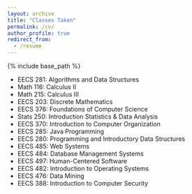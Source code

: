 ```yaml
---
layout: archive
title: "Classes Taken"
permalink: /cv/
author_profile: true
redirect_from:
  - /resume
---
```


{% include base_path %}

* EECS 281: Algorithms and Data Structures
* Math 116: Calculus II 
* Math 215: Calculus III 
* EECS 203: Discrete Mathematics 
* EECS 376: Foundations of Computer Science 
* Stats 250: Introduction Statistics & Data Analysis 
* EECS 370: Introduction to Computer Organization 
* EECS 285: Java Programming 
* EECS 280: Programming and Introductory Data Structures 
* EECS 485: Web Systems
* EECS 484: Database Management Systems
* EECS 497: Human-Centered Software
* EECS 482: Introduction to Operating Systems
* EECS 476: Data Mining
* EECS 388: Introduction to Computer Security
